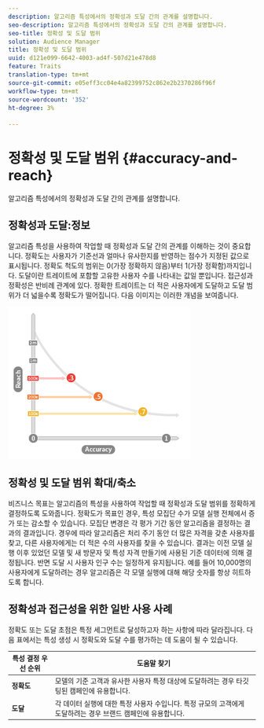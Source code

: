 ```yaml
---
description: 알고리즘 특성에서의 정확성과 도달 간의 관계를 설명합니다.
seo-description: 알고리즘 특성에서의 정확성과 도달 간의 관계를 설명합니다.
seo-title: 정확성 및 도달 범위
solution: Audience Manager
title: 정확성 및 도달 범위
uuid: d121e099-6642-4003-ad4f-507d21e478d8
feature: Traits
translation-type: tm+mt
source-git-commit: e05eff3cc04e4a82399752c862e2b2370286f96f
workflow-type: tm+mt
source-wordcount: '352'
ht-degree: 3%

---
```



# 정확성 및 도달 범위 {#accuracy-and-reach}

알고리즘 특성에서의 정확성과 도달 간의 관계를 설명합니다.

<!-- c_accuracy_reach.xml -->

## 정확성과 도달:정보

알고리즘 특성을 사용하여 작업할 때 정확성과 도달 간의 관계를 이해하는 것이 중요합니다. 정확도는 사용자가 기준선과 얼마나 유사한지를 반영하는 점수가 지정된 값으로 표시됩니다. 정확도 척도의 범위는 0(가장 정확하지 않음)부터 1(가장 정확함)까지입니다. 도달이란 트레이트에 포함할 고유한 사용자 수를 나타내는 값일 뿐입니다. 접근성과 정확성은 반비례 관계에 있다. 정확한 트레이트는 더 적은 사용자에게 도달하고 도달 범위가 더 넓을수록 정확도가 떨어집니다. 다음 이미지는 이러한 개념을 보여줍니다.

![](assets/Reach_v_Accuracy.png)

## 정확성 및 도달 범위 확대/축소

비즈니스 목표는 알고리즘의 특성을 사용하여 작업할 때 정확성과 도달 범위를 정확하게 결정하도록 도와줍니다. 정확도가 목표인 경우, 특성 모집단 수가 모델 실행 전체에서 증가 또는 감소할 수 있습니다. 모집단 변경은 각 평가 기간 동안 알고리즘을 결정하는 결과의 결과입니다. 경우에 따라 알고리즘은 처리 주기 동안 더 많은 자격을 갖춘 사용자를 찾고, 다른 사용자에게는 더 적은 수의 사용자를 찾을 수 있습니다. 결과는 이전 모델 실행 이후 있었던 모델 및 새 방문자 및 특성 자격 만들기에 사용된 기준 데이터에 의해 결정됩니다. 반면 도달 시 사용자 인구 수는 일정하게 유지됩니다. 예를 들어 10,000명의 사용자에게 도달하려는 경우 알고리즘은 각 모델 실행에 대해 해당 숫자를 항상 히트하도록 합니다.

## 정확성과 접근성을 위한 일반 사용 사례

정확도 또는 도달 초점은 특정 세그먼트로 달성하고자 하는 사항에 따라 달라집니다. 다음 표에서는 특성 생성 시 정확도와 도달 수를 평가하는 데 도움이 될 수 있습니다.

| 특성 결정 우선 순위 | 도움말 찾기 |
|---|---|
| **정확도** | 모델의 기준 고객과 유사한 사용자 특정 대상에 도달하려는 경우 타깃팅된 캠페인에 유용합니다. |
| **도달** | 각 데이터 실행에 대한 특정 사용자 수입니다. 특정 규모의 고객에게 도달하려는 경우 브랜드 캠페인에 유용합니다. |